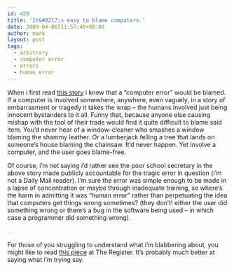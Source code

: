 ```yaml
---
id: 428
title: 'It&#8217;s easy to blame computers.'
date: 2009-04-06T11:57:40+00:00
author: mark
layout: post
tags:
  - arbitrary
  - computer error
  - errors
  - human error
---
```

When i first read [this story](http://news.bbc.co.uk/1/hi/england/manchester/7963081.stm) i knew that a &#8220;computer error&#8221; would be blamed. If a computer is involved somewhere, anywhere, even vaguely, in a story of embarrasment or tragedy it takes the wrap &#8211; the humans involved just being innocent bystanders to it all. Funny that, because anyone else causing mishap with the tool of their trade would find it quite difficult to blame said item. You&#8217;d never hear of a window-cleaner who smashes a window blaming the shammy leather. Or a lumberjack felling a tree that lands on someone&#8217;s house blaming the chainsaw. It&#8217;d never happen. Yet involve a computer, and the user goes blame-free.

Of course, i&#8217;m not saying i&#8217;d rather see the poor school secretary in the above story made publicly accountable for the tragic error in question (i&#8217;m not a Daily Mail reader). I&#8217;m sure the error was simple enough to be made in a lapse of concentration or maybe through inadequate training, so where&#8217;s the harm in admitting it was &#8220;human error&#8221; rather than perpetuating the idea that computers get things wrong sometimes? (they don&#8217;t! either the user did something wrong or there&#8217;s a bug in the software being used &#8211; in which case a programmer did something wrong).

<span style="color: #c0c0c0;">&#8230;</span>

For those of you struggling to understand what i&#8217;m blabbering about, you might like to read [this piece](http://www.theregister.co.uk/2009/04/03/computer_says_no/) at The Register. It&#8217;s probably much better at saying what i&#8217;m trying say.